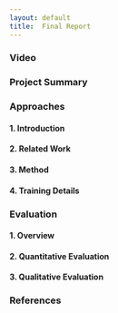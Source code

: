 ```yaml
---
layout: default
title:  Final Report
---
```


### Video

### Project Summary

### Approaches
#### 1. Introduction

#### 2. Related Work

#### 3. Method

#### 4. Training Details

### Evaluation
#### 1. Overview

#### 2. Quantitative Evaluation

#### 3. Qualitative Evaluation

### References
